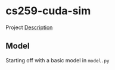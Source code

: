 # cs259-cuda-sim

Project [Description](https://polyarch.github.io/cs259/05-miniproj-2/)

## Model

Starting off with a basic model in `model.py`
